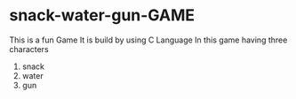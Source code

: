 # snack-water-gun-GAME

This is a fun Game
It is build by using C Language
In this game having three characters

1. snack
2. water
3. gun
